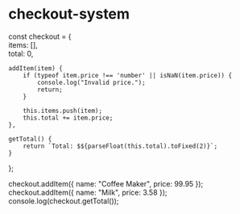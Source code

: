 # checkout-system
const checkout = {  
    items: [],  
    total: 0,  

    addItem(item) {  
        if (typeof item.price !== 'number' || isNaN(item.price)) {  
            console.log("Invalid price.");  
            return;  
        }  

        this.items.push(item);  
        this.total += item.price;  
    },  

    getTotal() {  
        return `Total: $${parseFloat(this.total).toFixed(2)}`;  
    }  
};  

checkout.addItem({ name: "Coffee Maker", price: 99.95 });  
checkout.addItem({ name: "Milk", price: 3.58 });  
console.log(checkout.getTotal()); 
